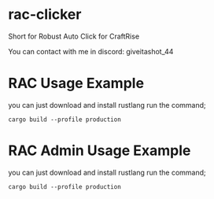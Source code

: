 # rac-clicker
Short for Robust Auto Click for CraftRise


You can contact with me in discord: giveitashot_44 

# RAC Usage Example

you can just download and install rustlang run the command;

```
cargo build --profile production
```

# RAC Admin Usage Example

you can just download and install rustlang run the command;

```
cargo build --profile production
```
